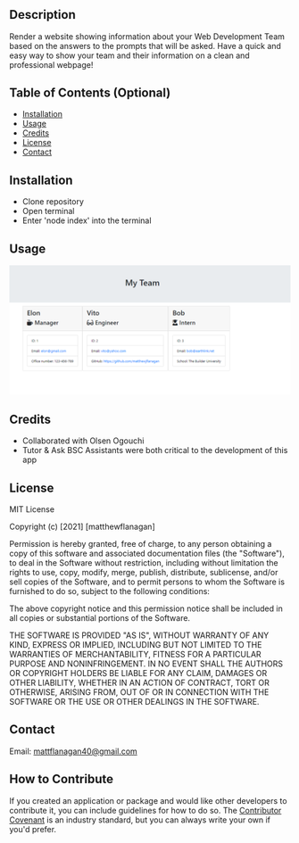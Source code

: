 # <Web-Dev-Team-Roster-Generator>

## Description
Render a website showing information about your Web Development Team based on the answers to the prompts that will be asked. Have a quick and easy way to show your team and their information on a clean and professional webpage! 

## Table of Contents (Optional)
- [Installation](#installation)
- [Usage](#usage)
- [Credits](#credits)
- [License](#license)
- [Contact](#contact)

## Installation
- Clone repository 
- Open terminal
- Enter 'node index' into the terminal

## Usage
![Screenshot of Webpage](assets/usage.png)

## Credits
- Collaborated with Olsen Ogouchi 
- Tutor & Ask BSC Assistants were both critical to the development of this app

## License
MIT License

Copyright (c) [2021] [matthewflanagan]

Permission is hereby granted, free of charge, to any person obtaining a copy
of this software and associated documentation files (the "Software"), to deal
in the Software without restriction, including without limitation the rights
to use, copy, modify, merge, publish, distribute, sublicense, and/or sell
copies of the Software, and to permit persons to whom the Software is
furnished to do so, subject to the following conditions:

The above copyright notice and this permission notice shall be included in all
copies or substantial portions of the Software.

THE SOFTWARE IS PROVIDED "AS IS", WITHOUT WARRANTY OF ANY KIND, EXPRESS OR
IMPLIED, INCLUDING BUT NOT LIMITED TO THE WARRANTIES OF MERCHANTABILITY,
FITNESS FOR A PARTICULAR PURPOSE AND NONINFRINGEMENT. IN NO EVENT SHALL THE
AUTHORS OR COPYRIGHT HOLDERS BE LIABLE FOR ANY CLAIM, DAMAGES OR OTHER
LIABILITY, WHETHER IN AN ACTION OF CONTRACT, TORT OR OTHERWISE, ARISING FROM,
OUT OF OR IN CONNECTION WITH THE SOFTWARE OR THE USE OR OTHER DEALINGS IN THE
SOFTWARE.

## Contact
Email: mattflanagan40@gmail.com

## How to Contribute
If you created an application or package and would like other developers to contribute it, you can include guidelines for how to do so. The [Contributor Covenant](https://www.contributor-covenant.org/) is an industry standard, but you can always write your own if you'd prefer.